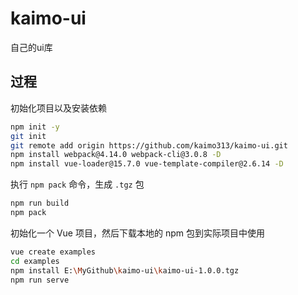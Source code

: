 # kaimo-ui

自己的ui库

## 过程

初始化项目以及安装依赖

```bash
npm init -y
git init
git remote add origin https://github.com/kaimo313/kaimo-ui.git
npm install webpack@4.14.0 webpack-cli@3.0.8 -D
npm install vue-loader@15.7.0 vue-template-compiler@2.6.14 -D
```

执行 `npm pack` 命令，生成 `.tgz` 包

```bash
npm run build
npm pack
```

初始化一个 Vue 项目，然后下载本地的 npm 包到实际项目中使用

```bash
vue create examples
cd examples
npm install E:\MyGithub\kaimo-ui\kaimo-ui-1.0.0.tgz
npm run serve
```

